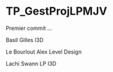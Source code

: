 # TP_GestProjLPMJV
Premier commit ...

Basil Gilles I3D

Le Bourlout Alex Level Design







Lachi Swann LP I3D
